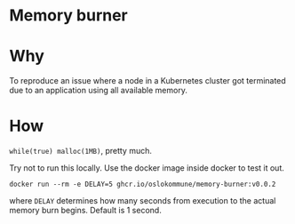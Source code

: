 # Memory burner

# Why

To reproduce an issue where a node in a Kubernetes cluster got terminated due
to an application using all available memory.

# How

`while(true) malloc(1MB)`, pretty much.

Try not to run this locally. Use the docker image inside docker to test it out.

```shell
docker run --rm -e DELAY=5 ghcr.io/oslokommune/memory-burner:v0.0.2
```

where `DELAY` determines how many seconds from execution to the actual memory
burn begins. Default is 1 second.
